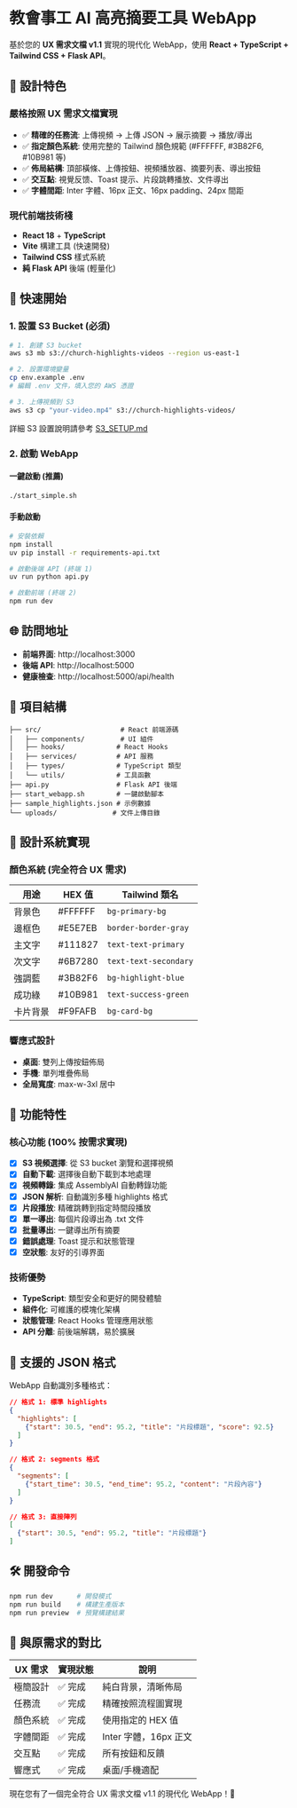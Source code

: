 # 教會事工 AI 高亮摘要工具 WebApp

基於您的 **UX 需求文檔 v1.1** 實現的現代化 WebApp，使用 **React + TypeScript + Tailwind CSS + Flask API**。

## 🎯 設計特色

### 嚴格按照 UX 需求文檔實現
- ✅ **精確的任務流**: 上傳視頻 → 上傳 JSON → 展示摘要 → 播放/導出
- ✅ **指定顏色系統**: 使用完整的 Tailwind 顏色規範 (#FFFFFF, #3B82F6, #10B981 等)
- ✅ **佈局結構**: 頂部橫條、上傳按鈕、視頻播放器、摘要列表、導出按鈕
- ✅ **交互點**: 視覺反馈、Toast 提示、片段跳轉播放、文件導出
- ✅ **字體間距**: Inter 字體、16px 正文、16px padding、24px 間距

### 現代前端技術棧
- **React 18** + **TypeScript** 
- **Vite** 構建工具 (快速開發)
- **Tailwind CSS** 樣式系統
- **純 Flask API** 後端 (輕量化)

## 🚀 快速開始

### 1. 設置 S3 Bucket (必須)
```bash
# 1. 創建 S3 bucket
aws s3 mb s3://church-highlights-videos --region us-east-1

# 2. 設置環境變量
cp env.example .env
# 編輯 .env 文件，填入您的 AWS 憑證

# 3. 上傳視頻到 S3
aws s3 cp "your-video.mp4" s3://church-highlights-videos/
```

詳細 S3 設置說明請參考 [S3_SETUP.md](S3_SETUP.md)

### 2. 啟動 WebApp

#### 一鍵啟動 (推薦)
```bash
./start_simple.sh
```

#### 手動啟動
```bash
# 安裝依賴
npm install
uv pip install -r requirements-api.txt

# 啟動後端 API (終端 1)
uv run python api.py

# 啟動前端 (終端 2) 
npm run dev
```

## 🌐 訪問地址

- **前端界面**: http://localhost:3000
- **後端 API**: http://localhost:5000
- **健康檢查**: http://localhost:5000/api/health

## 📁 項目結構

```
├── src/                    # React 前端源碼
│   ├── components/         # UI 組件
│   ├── hooks/             # React Hooks
│   ├── services/          # API 服務
│   ├── types/             # TypeScript 類型
│   └── utils/             # 工具函數
├── api.py                 # Flask API 後端
├── start_webapp.sh        # 一鍵啟動腳本
├── sample_highlights.json # 示例數據
└── uploads/              # 文件上傳目錄
```

## 🎨 設計系統實現

### 顏色系統 (完全符合 UX 需求)
| 用途 | HEX 值 | Tailwind 類名 |
|------|--------|---------------|
| 背景色 | #FFFFFF | `bg-primary-bg` |
| 邊框色 | #E5E7EB | `border-border-gray` |
| 主文字 | #111827 | `text-text-primary` |
| 次文字 | #6B7280 | `text-text-secondary` |
| 強調藍 | #3B82F6 | `bg-highlight-blue` |
| 成功綠 | #10B981 | `text-success-green` |
| 卡片背景 | #F9FAFB | `bg-card-bg` |

### 響應式設計
- **桌面**: 雙列上傳按鈕佈局
- **手機**: 單列堆疊佈局
- **全局寬度**: max-w-3xl 居中

## 🔧 功能特性

### 核心功能 (100% 按需求實現)
- [x] **S3 視頻選擇**: 從 S3 bucket 瀏覽和選擇視頻
- [x] **自動下載**: 選擇後自動下載到本地處理
- [x] **視頻轉錄**: 集成 AssemblyAI 自動轉錄功能
- [x] **JSON 解析**: 自動識別多種 highlights 格式
- [x] **片段播放**: 精確跳轉到指定時間段播放
- [x] **單一導出**: 每個片段導出為 .txt 文件
- [x] **批量導出**: 一鍵導出所有摘要
- [x] **錯誤處理**: Toast 提示和狀態管理
- [x] **空狀態**: 友好的引導界面

### 技術優勢
- **TypeScript**: 類型安全和更好的開發體驗
- **組件化**: 可維護的模塊化架構  
- **狀態管理**: React Hooks 管理應用狀態
- **API 分離**: 前後端解耦，易於擴展

## 📄 支援的 JSON 格式

WebApp 自動識別多種格式：

```json
// 格式 1: 標準 highlights
{
  "highlights": [
    {"start": 30.5, "end": 95.2, "title": "片段標題", "score": 92.5}
  ]
}

// 格式 2: segments 格式  
{
  "segments": [
    {"start_time": 30.5, "end_time": 95.2, "content": "片段內容"}
  ]
}

// 格式 3: 直接陣列
[
  {"start": 30.5, "end": 95.2, "title": "片段標題"}
]
```

## 🛠️ 開發命令

```bash
npm run dev      # 開發模式
npm run build    # 構建生產版本
npm run preview  # 預覽構建結果
```

## 🎯 與原需求的對比

| UX 需求 | 實現狀態 | 說明 |
|---------|----------|------|
| 極簡設計 | ✅ 完成 | 純白背景，清晰佈局 |
| 任務流 | ✅ 完成 | 精確按照流程圖實現 |
| 顏色系統 | ✅ 完成 | 使用指定的 HEX 值 |
| 字體間距 | ✅ 完成 | Inter 字體，16px 正文 |
| 交互點 | ✅ 完成 | 所有按鈕和反饋 |
| 響應式 | ✅ 完成 | 桌面/手機適配 |

現在您有了一個完全符合 UX 需求文檔 v1.1 的現代化 WebApp！🎉